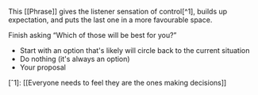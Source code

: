 This [[Phrase]] gives the listener sensation of control[^1], builds up expectation, and puts the last one in a more favourable space. 

Finish asking “Which of those will be best for you?”

- Start with an option that's likely will circle back to the current situation
- Do nothing (it's always an option)
- Your proposal

[ˆ1]: [[Everyone needs to feel they are the ones making decisions]]